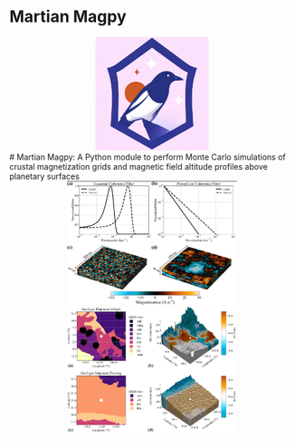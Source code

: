 # Martian Magpy
<div style="text-align: center;">
  <img src="images/martianmagpy_logo.png" alt="Martian Magnetization Python Module" width="200"/>
</div>
# Martian Magpy: A Python module to perform Monte Carlo simulations of crustal magnetization grids and magnetic field altitude profiles above planetary surfaces

<div style="text-align: center;">
  <img src="images/MagnetizationGrids.png" alt="Example of normalized coherence filters in the Fourier domain based on a \textbf{(a)} Gaussian and \textbf{(b)} power law distribution. The lateral and vertical Gaussian filters have a peak coherence wavelength of 100 and 10~km, respectively, with a width equal to half of the peak wavelength. The lateral and vertical power law filters are generated with powers of 1.5 and 1.0, respectively. A magnetized 3D grid is then generated with dimensions 1024 $\times$ 1024 $\times$ 48~km and spatial resolutions of 2 and 1~km in the lateral and vertical directions, respectively. Each voxel in the grid is randomly assigned a magnetization strength from a Gaussian distribution centered on zero with a width of 10~A~m$^{-1}$, where negative values correspond to anti-parallel vectors to the set magnetic field direction. The coherence filters are later applied to each magnetization distribution in wavenumber space for each dimension individually. To obtain the final coherent magnetization distribution from a \textbf{(c)} Gaussian and \textbf{(d)} power law filter, the inverse Fourier transform is performed to the space domain." width="300"/>
</div>

<div style="text-align: center;">
  <img src="MagnetizationGrids_Geology.png" alt="Geological maps derived from Tanaka et al. 2014, near \textbf{(a)} InSight (white star) and \textbf{(c)} Zhurong (white square). Each map is 1024 $\times$ 1024~km in horizontal extent. An example of the corresponding magnetization grids, which also account for local elevation, are shown for \textbf{(b)} InSight (white star) and \textbf{(d)} Zhurong (white square). The magnetization for each region was selected on a scale of $\pm$10~A~m$^{-1}$ and spatially filtered to smooth the magnetic field near unit boundaries." width="300"/>
</div>

